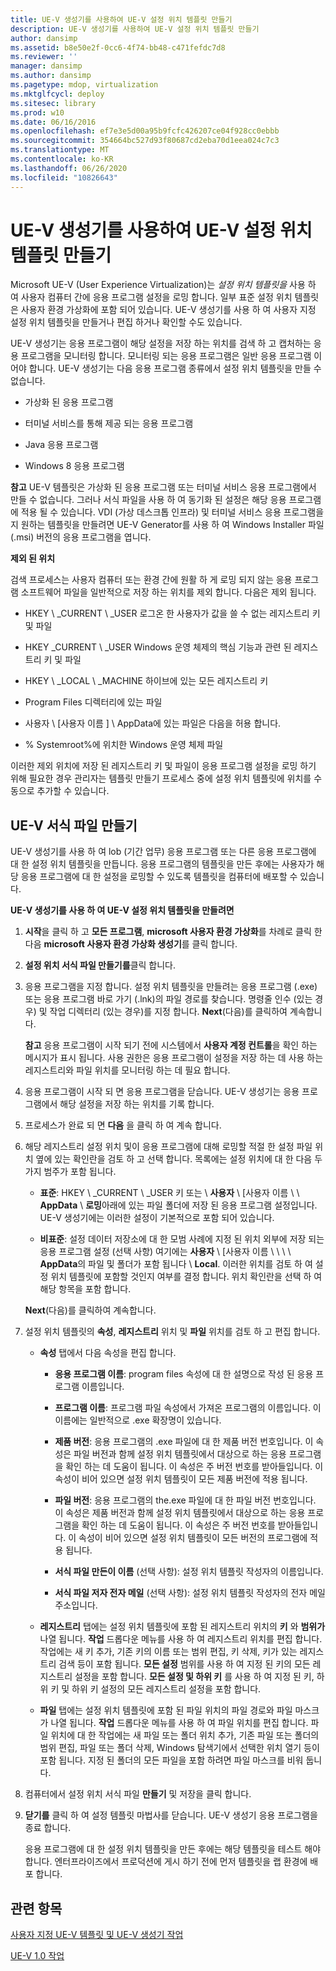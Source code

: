 ```yaml
---
title: UE-V 생성기를 사용하여 UE-V 설정 위치 템플릿 만들기
description: UE-V 생성기를 사용하여 UE-V 설정 위치 템플릿 만들기
author: dansimp
ms.assetid: b8e50e2f-0cc6-4f74-bb48-c471fefdc7d8
ms.reviewer: ''
manager: dansimp
ms.author: dansimp
ms.pagetype: mdop, virtualization
ms.mktglfcycl: deploy
ms.sitesec: library
ms.prod: w10
ms.date: 06/16/2016
ms.openlocfilehash: ef7e3e5d00a95b9fcfc426207ce04f928cc0ebbb
ms.sourcegitcommit: 354664bc527d93f80687cd2eba70d1eea024c7c3
ms.translationtype: MT
ms.contentlocale: ko-KR
ms.lasthandoff: 06/26/2020
ms.locfileid: "10826643"
---
```

# UE-V 생성기를 사용하여 UE-V 설정 위치 템플릿 만들기


Microsoft UE-V (User Experience Virtualization)는 *설정 위치 템플릿을* 사용 하 여 사용자 컴퓨터 간에 응용 프로그램 설정을 로밍 합니다. 일부 표준 설정 위치 템플릿은 사용자 환경 가상화에 포함 되어 있습니다. UE-V 생성기를 사용 하 여 사용자 지정 설정 위치 템플릿을 만들거나 편집 하거나 확인할 수도 있습니다.

UE-V 생성기는 응용 프로그램이 해당 설정을 저장 하는 위치를 검색 하 고 캡처하는 응용 프로그램을 모니터링 합니다. 모니터링 되는 응용 프로그램은 일반 응용 프로그램 이어야 합니다. UE-V 생성기는 다음 응용 프로그램 종류에서 설정 위치 템플릿을 만들 수 없습니다.

-   가상화 된 응용 프로그램

-   터미널 서비스를 통해 제공 되는 응용 프로그램

-   Java 응용 프로그램

-   Windows 8 응용 프로그램

**참고**  UE-V 템플릿은 가상화 된 응용 프로그램 또는 터미널 서비스 응용 프로그램에서 만들 수 없습니다. 그러나 서식 파일을 사용 하 여 동기화 된 설정은 해당 응용 프로그램에 적용 될 수 있습니다. VDI (가상 데스크톱 인프라) 및 터미널 서비스 응용 프로그램을 지 원하는 템플릿을 만들려면 UE-V Generator를 사용 하 여 Windows Installer 파일 (.msi) 버전의 응용 프로그램을 엽니다.

 

**제외 된 위치**

검색 프로세스는 사용자 컴퓨터 또는 환경 간에 원활 하 게 로밍 되지 않는 응용 프로그램 소프트웨어 파일을 일반적으로 저장 하는 위치를 제외 합니다. 다음은 제외 됩니다.

-   HKEY \ _CURRENT \ _USER 로그온 한 사용자가 값을 쓸 수 없는 레지스트리 키 및 파일

-   HKEY _CURRENT \ _USER Windows 운영 체제의 핵심 기능과 관련 된 레지스트리 키 및 파일

-   HKEY \ _LOCAL \ _MACHINE 하이브에 있는 모든 레지스트리 키

-   Program Files 디렉터리에 있는 파일

-   사용자 \\ [사용자 이름 \] \\ AppData에 있는 파일은 다음을 허용 합니다.

-   % Systemroot%에 위치한 Windows 운영 체제 파일

이러한 제외 위치에 저장 된 레지스트리 키 및 파일이 응용 프로그램 설정을 로밍 하기 위해 필요한 경우 관리자는 템플릿 만들기 프로세스 중에 설정 위치 템플릿에 위치를 수동으로 추가할 수 있습니다.

## UE-V 서식 파일 만들기


UE-V 생성기를 사용 하 여 lob (기간 업무) 응용 프로그램 또는 다른 응용 프로그램에 대 한 설정 위치 템플릿을 만듭니다. 응용 프로그램의 템플릿을 만든 후에는 사용자가 해당 응용 프로그램에 대 한 설정을 로밍할 수 있도록 템플릿을 컴퓨터에 배포할 수 있습니다.

**UE-V 생성기를 사용 하 여 UE-V 설정 위치 템플릿을 만들려면**

1.  **시작**을 클릭 하 고 **모든 프로그램**, **microsoft 사용자 환경 가상화**를 차례로 클릭 한 다음 **microsoft 사용자 환경 가상화 생성기**를 클릭 합니다.

2.  **설정 위치 서식 파일 만들기를**클릭 합니다.

3.  응용 프로그램을 지정 합니다. 설정 위치 템플릿을 만들려는 응용 프로그램 (.exe) 또는 응용 프로그램 바로 가기 (.lnk)의 파일 경로를 찾습니다. 명령줄 인수 (있는 경우) 및 작업 디렉터리 (있는 경우)를 지정 합니다. **Next**(다음)를 클릭하여 계속합니다.

    **참고**  응용 프로그램이 시작 되기 전에 시스템에서 **사용자 계정 컨트롤**을 확인 하는 메시지가 표시 됩니다. 사용 권한은 응용 프로그램이 설정을 저장 하는 데 사용 하는 레지스트리와 파일 위치를 모니터링 하는 데 필요 합니다.

     

4.  응용 프로그램이 시작 되 면 응용 프로그램을 닫습니다. UE-V 생성기는 응용 프로그램에서 해당 설정을 저장 하는 위치를 기록 합니다.

5.  프로세스가 완료 되 면 **다음** 을 클릭 하 여 계속 합니다.

6.  해당 레지스트리 설정 위치 및이 응용 프로그램에 대해 로밍할 적절 한 설정 파일 위치 옆에 있는 확인란을 검토 하 고 선택 합니다. 목록에는 설정 위치에 대 한 다음 두 가지 범주가 포함 됩니다.

    -   **표준**: HKEY \ _CURRENT \ _USER 키 또는 \\ **사용자** \\ [사용자 이름 \ \ **AppData**  \\  **로밍**아래에 있는 파일 폴더에 저장 된 응용 프로그램 설정입니다. UE-V 생성기에는 이러한 설정이 기본적으로 포함 되어 있습니다.

    -   **비표준**: 설정 데이터 저장소에 대 한 모범 사례에 지정 된 위치 외부에 저장 되는 응용 프로그램 설정 (선택 사항) 여기에는 **사용자** \\ [사용자 이름 \ \ \ \ **AppData**의 파일 및 폴더가 포함 됩니다  \\  **Local**. 이러한 위치를 검토 하 여 설정 위치 템플릿에 포함할 것인지 여부를 결정 합니다. 위치 확인란을 선택 하 여 해당 항목을 포함 합니다.

    **Next**(다음)를 클릭하여 계속합니다.

7.  설정 위치 템플릿의 **속성**, **레지스트리** 위치 및 **파일** 위치를 검토 하 고 편집 합니다.

    -   **속성** 탭에서 다음 속성을 편집 합니다.

        -   **응용 프로그램 이름**: program files 속성에 대 한 설명으로 작성 된 응용 프로그램 이름입니다.

        -   **프로그램 이름**: 프로그램 파일 속성에서 가져온 프로그램의 이름입니다. 이 이름에는 일반적으로 .exe 확장명이 있습니다.

        -   **제품 버전**: 응용 프로그램의 .exe 파일에 대 한 제품 버전 번호입니다. 이 속성은 파일 버전과 함께 설정 위치 템플릿에서 대상으로 하는 응용 프로그램을 확인 하는 데 도움이 됩니다. 이 속성은 주 버전 번호를 받아들입니다. 이 속성이 비어 있으면 설정 위치 템플릿이 모든 제품 버전에 적용 됩니다.

        -   **파일 버전**: 응용 프로그램의 the.exe 파일에 대 한 파일 버전 번호입니다. 이 속성은 제품 버전과 함께 설정 위치 템플릿에서 대상으로 하는 응용 프로그램을 확인 하는 데 도움이 됩니다. 이 속성은 주 버전 번호를 받아들입니다. 이 속성이 비어 있으면 설정 위치 템플릿이 모든 버전의 프로그램에 적용 됩니다.

        -   **서식 파일 만든이 이름** (선택 사항): 설정 위치 템플릿 작성자의 이름입니다.

        -   **서식 파일 저자 전자 메일** (선택 사항): 설정 위치 템플릿 작성자의 전자 메일 주소입니다.

    -   **레지스트리** 탭에는 설정 위치 템플릿에 포함 된 레지스트리 위치의 **키** 와 **범위가** 나열 됩니다. **작업** 드롭다운 메뉴를 사용 하 여 레지스트리 위치를 편집 합니다. 작업에는 새 키 추가, 기존 키의 이름 또는 범위 편집, 키 삭제, 키가 있는 레지스트리 검색 등이 포함 됩니다. **모든 설정** 범위를 사용 하 여 지정 된 키의 모든 레지스트리 설정을 포함 합니다. **모든 설정 및 하위 키** 를 사용 하 여 지정 된 키, 하위 키 및 하위 키 설정의 모든 레지스트리 설정을 포함 합니다.

    -   **파일** 탭에는 설정 위치 템플릿에 포함 된 파일 위치의 파일 경로와 파일 마스크가 나열 됩니다. **작업** 드롭다운 메뉴를 사용 하 여 파일 위치를 편집 합니다. 파일 위치에 대 한 작업에는 새 파일 또는 폴더 위치 추가, 기존 파일 또는 폴더의 범위 편집, 파일 또는 폴더 삭제, Windows 탐색기에서 선택한 위치 열기 등이 포함 됩니다. 지정 된 폴더의 모든 파일을 포함 하려면 파일 마스크를 비워 둡니다.

8.  컴퓨터에서 설정 위치 서식 파일 **만들기** 및 저장을 클릭 합니다.

9.  **닫기를** 클릭 하 여 설정 템플릿 마법사를 닫습니다. UE-V 생성기 응용 프로그램을 종료 합니다.

    응용 프로그램에 대 한 설정 위치 템플릿을 만든 후에는 해당 템플릿을 테스트 해야 합니다. 엔터프라이즈에서 프로덕션에 게시 하기 전에 먼저 템플릿을 랩 환경에 배포 합니다.

## 관련 항목


[사용자 지정 UE-V 템플릿 및 UE-V 생성기 작업](working-with-custom-ue-v-templates-and-the-ue-v-generator.md)

[UE-V 1.0 작업](operations-for-ue-v-10.md)

 

 






